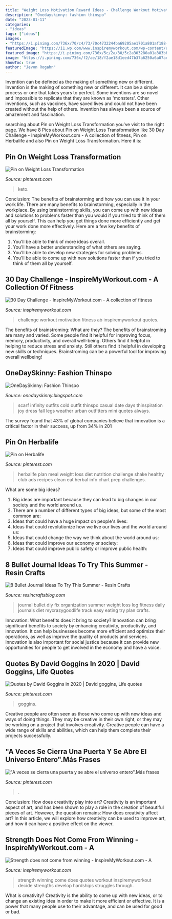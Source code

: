 ```yaml
---
title: "Weight Loss Motivation Reward Ideas - Challenge Workout Motivation Fitness Ab Inspiremyworkout Quotes"
description: "Onedayskinny: fashion thinspo"
date: "2023-01-11"
categories:
- "ideas"
tags: ["ideas"]
images:
- "https://i.pinimg.com/736x/70/c4/73/70c4732244ba69205ae1701a801af188--herbalife-challenges.jpg"
featuredImage: "https://i1.wp.com/www.inspiremyworkout.com/wp-content/uploads/2017/05/Strength-does-not-come-from-winning.jpg?w=600"
featured_image: "https://i.pinimg.com/736x/5c/2a/30/5c2a303280a01a383bb94f09589cc7f0.jpg"
image: "https://i.pinimg.com/736x/f2/ae/18/f2ae18d1eed47b37a6250a6a07ae6b00.jpg"
ShowToc: true
author: "Jevon Rogahn"
---
```



Invention can be defined as the making of something new or different.
Invention is the making of something new or different. It can be a simple process or one that takes years to perfect. Some inventions are so novel and impossible to replicate that they are known as 'monsters'. Other inventions, such as vaccines, have saved lives and could not have been created without the help of others. Invention has always been a source of amazement and fascination.

	

		
searching about Pin on Weight Loss Transformation you've visit to the right page. We have 8 Pics about Pin on Weight Loss Transformation like 30 Day Challenge - InspireMyWorkout.com - A collection of fitness, Pin on Herbalife and also Pin on Weight Loss Transformation. Here it is:
		
    
## Pin On Weight Loss Transformation

<img loading=lazy src="https://i.pinimg.com/736x/f2/ae/18/f2ae18d1eed47b37a6250a6a07ae6b00.jpg" onerror="this.onerror=null;this.src='https://tse3.mm.bing.net/th?id=OIP.mxmVIhCsan07Ne71useQcwHaLH&amp;pid=15.1';" alt="Pin on Weight Loss Transformation">

_Source: pinterest.com_

>keto. 

	

Conclusion: The benefits of brainstorming and how you can use it in your work life.
There are many benefits to brainstorming, especially in the workplace. By using brainstorming skills, you can come up with new ideas and solutions to problems faster than you would if you tried to think of them all by yourself. This can help you get things done more efficiently and get your work done more effectively. Here are a few key benefits of brainstorming:
1. You’ll be able to think of more ideas overall.
2. You’ll have a better understanding of what others are saying.
3. You’ll be able to develop new strategies for solving problems.
4. You’ll be able to come up with new solutions faster than if you tried to think of them all by yourself.

    
## 30 Day Challenge - InspireMyWorkout.com - A Collection Of Fitness

<img loading=lazy src="https://i1.wp.com/www.inspiremyworkout.com/wp-content/uploads/2014/08/30-day-ab-and-squat-challange.jpg?fit=699%2C1200&amp;ssl=1" onerror="this.onerror=null;this.src='https://tse1.mm.bing.net/th?id=OIP.IrlNLiAR159_I8Tx7vbIRwHaMt&amp;pid=15.1';" alt="30 Day Challenge - InspireMyWorkout.com - A collection of fitness">

_Source: inspiremyworkout.com_

>challenge workout motivation fitness ab inspiremyworkout quotes. 

	

The benefits of brainstroming: What are they?
The benefits of brainstroming are many and varied. Some people find it helpful for improving focus, memory, productivity, and overall well-being. Others find it helpful in helping to reduce stress and anxiety. Still others find it helpful in developing new skills or techniques. Brainstroming can be a powerful tool for improving overall wellbeing!

    
## OneDaySkinny: Fashion Thinspo

<img loading=lazy src="http://3.bp.blogspot.com/-oa_lyaKsfJ4/T2jHKVYbZZI/AAAAAAAATI0/c6mncz00GUI/s1600/29.jpg" onerror="this.onerror=null;this.src='https://tse4.mm.bing.net/th?id=OIP.HYI-aKvrj9MezkEgU_q0OgHaHk&amp;pid=15.1';" alt="OneDaySkinny: Fashion Thinspo">

_Source: onedayskinny.blogspot.com_

>scarf infinity outfits cold outfit thinspo casual date days thinspiration joy dress fall legs weather urban outfitters mini quotes always. 

	

The survey found that 43% of global companies believe that innovation is a critical factor in their success, up from 34% in 201
    
## Pin On Herbalife

<img loading=lazy src="https://i.pinimg.com/736x/70/c4/73/70c4732244ba69205ae1701a801af188--herbalife-challenges.jpg" onerror="this.onerror=null;this.src='https://tse4.mm.bing.net/th?id=OIP.Gac3fX0L0fTdz7aY59Ri_QHaNJ&amp;pid=15.1';" alt="Pin on Herbalife">

_Source: pinterest.com_

>herbalife plan meal weight loss diet nutrition challenge shake healthy club ads recipes clean eat herbal info chart prep challenges. 

	

What are some big ideas?
1. Big ideas are important because they can lead to big changes in our society and the world around us.
2. There are a number of different types of big ideas, but some of the most common are: 
3. Ideas that could have a huge impact on people's lives: 
4. Ideas that could revolutionize how we live our lives and the world around us: 
5. Ideas that could change the way we think about the world around us: 
6. Ideas that could improve our economy or society: 
7. Ideas that could improve public safety or improve public health: 


    
## 8 Bullet Journal Ideas To Try This Summer - Resin Crafts

<img loading=lazy src="https://resincraftsblog.com/wp-content/uploads/2017/07/DIY-Bullet-Journal-21-Day-Fix-Bullet-Journal-007.jpg" onerror="this.onerror=null;this.src='https://tse4.mm.bing.net/th?id=OIP.Sw9uOnzBPyWHhyMhwZ6MqQHaE8&amp;pid=15.1';" alt="8 Bullet Journal Ideas To Try This Summer - Resin Crafts">

_Source: resincraftsblog.com_

>journal bullet diy fix organization summer weight loss log fitness daily journals diet mycrazygoodlife track easy eating try plan crafts. 

	

Innovation: What benefits does it bring to society?
Innovation can bring significant benefits to society by enhancing creativity, productivity, and innovation. It can help businesses become more efficient and optimize their operations, as well as improve the quality of products and services. Innovation is also important for social justice because it can provide new opportunities for people to get involved in the economy and have a voice.

    
## Quotes By David Goggins In 2020 | David Goggins, Life Quotes

<img loading=lazy src="https://i.pinimg.com/736x/8a/85/31/8a8531c0a2677da48cf25aaf0ddac722.jpg" onerror="this.onerror=null;this.src='https://tse2.mm.bing.net/th?id=OIP.ISDwxtb7qdDo3vyEugCGlQHaL2&amp;pid=15.1';" alt="Quotes by David Goggins in 2020 | David goggins, Life quotes">

_Source: pinterest.com_

>goggins. 

	

Creative people are often seen as those who come up with new ideas and ways of doing things. They may be creative in their own right, or they may be working on a project that involves creativity. Creative people can have a wide range of skills and abilities, which can help them complete their projects successfully.

    
## &quot;A Veces Se Cierra Una Puerta Y Se Abre El Universo Entero&quot;.Más Frases

<img loading=lazy src="https://i.pinimg.com/736x/5c/2a/30/5c2a303280a01a383bb94f09589cc7f0.jpg" onerror="this.onerror=null;this.src='https://tse4.mm.bing.net/th?id=OIP.qtFlIHQhAeY0BjtFldxqSAHaHa&amp;pid=15.1';" alt="&quot;A veces se cierra una puerta y se abre el universo entero&quot;.Más frases">

_Source: pinterest.com_

>. 

	

Conclusion: How does creativity play into art?
Creativity is an important aspect of art, and has been shown to play a role in the creation of beautiful pieces of art. However, the question remains: How does creativity affect art? In this article, we will explore how creativity can be used to improve art, and how it can have a positive effect on the viewer.

    
## Strength Does Not Come From Winning - InspireMyWorkout.com - A

<img loading=lazy src="https://i1.wp.com/www.inspiremyworkout.com/wp-content/uploads/2017/05/Strength-does-not-come-from-winning.jpg?w=600" onerror="this.onerror=null;this.src='https://tse1.mm.bing.net/th?id=OIP.A-uJnSq9sTHgn0dsYNuqdwHaJ8&amp;pid=15.1';" alt="Strength does not come from winning - InspireMyWorkout.com - A">

_Source: inspiremyworkout.com_

>strength winning come does quotes workout inspiremyworkout decide strengths develop hardships struggles through. 

	

What is creativity?
Creativity is the ability to come up with new ideas, or to change an existing idea in order to make it more efficient or effective. It is a power that many people use to their advantage, and can be used for good or bad.

